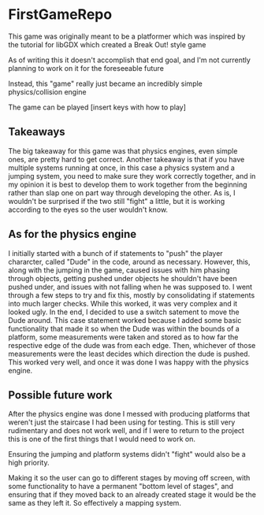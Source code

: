 # FirstGameRepo
 
This game was originally meant to be a platformer which was inspired by the tutorial for libGDX which created a Break Out! style game 

As of writing this it doesn't accomplish that end goal, and I'm not currently planning to work on it for the foreseeable future

Instead, this "game" really just became an incredibly simple physics/collision engine

The game can be played [insert keys with how to play]

## Takeaways
The big takeaway for this game was that physics engines, even simple ones, are pretty hard to get correct. Another takeaway is that if you have multiple systems running at once, in this case a physics system and a jumping system, you need to make sure they work correctly together, and in my opinion it is best to develop them to work together from the beginning rather than slap one on part way through developing the other. As is, I wouldn't be surprised if the two still "fight" a little, but it is working according to the eyes so the user wouldn't know.


## As for the physics engine
I initially started with a bunch of if statements to "push" the player chararcter, called "Dude" in the code, around as necessary. However, this, along with the jumping in the game, caused issues with him phasing through objects, getting pushed under objects he shouldn't have been pushed under, and issues with not falling when he was supposed to. I went through a few steps to try and fix this, mostly by consolidating if statements into much larger checks. While this worked, it was very complex and it looked ugly. In the end, I decided to use a switch satement to move the Dude around. This case statement worked because I added some basic functionality that made it so when the Dude was within the bounds of a platform, some measurements were taken and stored as to how far the respective edge of the dude was from each edge. Then, whichever of those measurements were the least decides which direction the dude is pushed. This worked very well, and once it was done I was happy with the physics engine.

## Possible future work
After the physics engine was done I messed with producing platforms that weren't just the staircase I had been using for testing. This is still very rudimentary and does not work well, and if I were to return to the project this is one of the first things that I would need to work on.

Ensuring the jumping and platform systems didn't "fight" would also be a high priority.

Making it so the user can go to different stages by moving off screen, with some functionality to have a permanent "bottom level of stages", and ensuring that if they moved back to an already created stage it would be the same as they left it. So effectively a mapping system.
